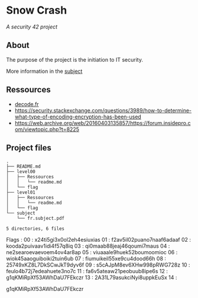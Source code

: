 # Snow Crash

_A security 42 project_

## About

The purpose of the project is the initiation to IT security.

More information in the [subject](subject/fr.subject.pdf)

## Ressources

* [decode.fr](https://www.dcode.fr/fr)
* https://security.stackexchange.com/questions/3989/how-to-determine-what-type-of-encoding-encryption-has-been-used
* https://web.archive.org/web/20160403135857/https://forum.insidepro.com/viewtopic.php?t=8225


## Project files

```
.
├── README.md
├── level00
│   ├── Ressources
│   │   └── readme.md
│   └── flag
├── level01
│   ├── Ressources
│   │   └── readme.md
│   └── flag
└── subject
    └── fr.subject.pdf

5 directories, 6 files
```

Flags :
00 : x24ti5gi3x0ol2eh4esiuxias
01 : f2av5il02puano7naaf6adaaf
02 : kooda2puivaav1idi4f57q8iq
03 : qi0maab88jeaj46qoumi7maus
04 : ne2searoevaevoem4ov4ar8ap
05 : viuaaale9huek52boumoomioc
06 : wiok45aaoguiboiki2tuin6ub
07 : fiumuikeil55xe9cu4dood66h
08 : 25749xKZ8L7DkSCwJkT9dyv6f
09 : s5cAJpM8ev6XHw998pRWG728z
10 : feulo4b72j7edeahuete3no7c
11 : fa6v5ateaw21peobuub8ipe6s
12 : g1qKMiRpXf53AWhDaU7FEkczr
13 : 2A31L79asukciNyi8uppkEuSx
14 :

g1qKMiRpXf53AWhDaU7FEkczr
